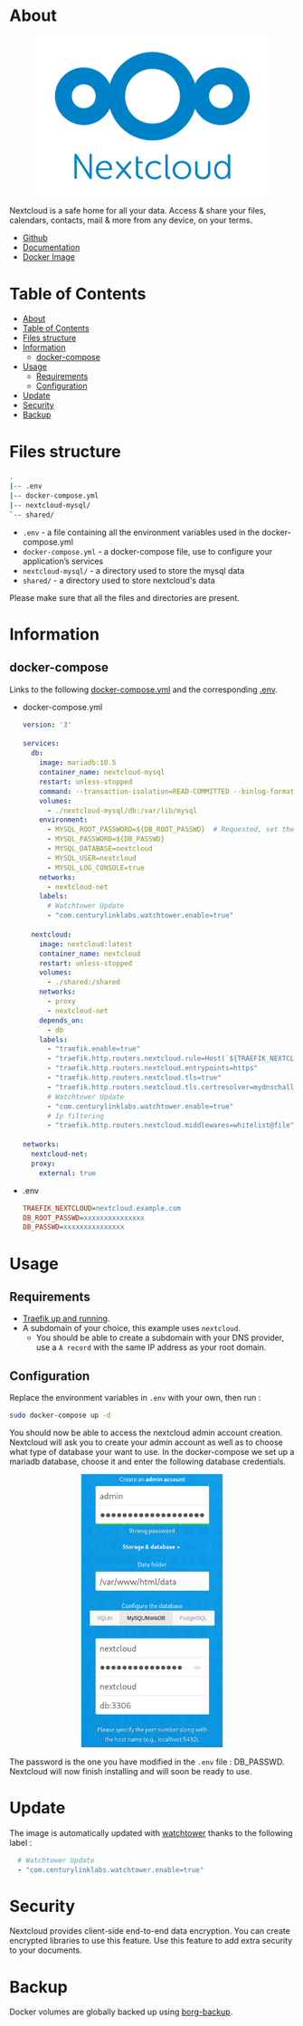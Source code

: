 # About

<p align="center">
<img src="../_utilities/nextcloud.png" width="400" alt="nextcloud" title="nextcloud" />
</p>

Nextcloud is a safe home for all your data. Access & share your files, calendars, contacts, mail & more from any device, on your terms.

* [Github](https://github.com/nextcloud/docker)
* [Documentation](https://docs.nextcloud.com/server/latest/admin_manual/contents.html)
* [Docker Image](https://hub.docker.com/_/nextcloud)

# Table of Contents

<!-- TOC -->

- [About](#about)
- [Table of Contents](#table-of-contents)
- [Files structure](#files-structure)
- [Information](#information)
    - [docker-compose](#docker-compose)
- [Usage](#usage)
    - [Requirements](#requirements)
    - [Configuration](#configuration)
- [Update](#update)
- [Security](#security)
- [Backup](#backup)

<!-- /TOC -->

# Files structure 

```bash
.
|-- .env
|-- docker-compose.yml
|-- nextcloud-mysql/
`-- shared/
```

- `.env` - a file containing all the environment variables used in the docker-compose.yml
- `docker-compose.yml` - a docker-compose file, use to configure your application’s services
- `nextcloud-mysql/` - a directory used to store the mysql data
- `shared/` - a directory used to store nextcloud's data

Please make sure that all the files and directories are present.

# Information

## docker-compose
Links to the following [docker-compose.yml](docker-compose.yml) and the corresponding [.env](.env).

* docker-compose.yml
  ```yaml
  version: '3'

  services:
    db:
      image: mariadb:10.5
      container_name: nextcloud-mysql
      restart: unless-stopped
      command: --transaction-isolation=READ-COMMITTED --binlog-format=ROW
      volumes:
        - ./nextcloud-mysql/db:/var/lib/mysql
      environment:
        - MYSQL_ROOT_PASSWORD=${DB_ROOT_PASSWD}  # Requested, set the root's password of MySQL service.
        - MYSQL_PASSWORD=${DB_PASSWD}
        - MYSQL_DATABASE=nextcloud
        - MYSQL_USER=nextcloud
        - MYSQL_LOG_CONSOLE=true
      networks:
        - nextcloud-net
      labels:
        # Watchtower Update
        - "com.centurylinklabs.watchtower.enable=true"

    nextcloud:
      image: nextcloud:latest
      container_name: nextcloud
      restart: unless-stopped
      volumes:
        - ./shared:/shared
      networks:
        - proxy
        - nextcloud-net
      depends_on:
        - db
      labels:
        - "traefik.enable=true"
        - "traefik.http.routers.nextcloud.rule=Host(`${TRAEFIK_NEXTCLOUD}`)"
        - "traefik.http.routers.nextcloud.entrypoints=https"
        - "traefik.http.routers.nextcloud.tls=true"
        - "traefik.http.routers.nextcloud.tls.certresolver=mydnschallenge"
        # Watchtower Update
        - "com.centurylinklabs.watchtower.enable=true"
        # Ip filtering
        - "traefik.http.routers.nextcloud.middlewares=whitelist@file"

  networks:
    nextcloud-net:
    proxy:
      external: true
  ```
* .env
  ```ini
  TRAEFIK_NEXTCLOUD=nextcloud.example.com
  DB_ROOT_PASSWD=xxxxxxxxxxxxxxx
  DB_PASSWD=xxxxxxxxxxxxxxx
  ```



# Usage

## Requirements
- [Traefik up and running](../traefik).
- A subdomain of your choice, this example uses `nextcloud`.
    - You should be able to create a subdomain with your DNS provider, use a `A record` with the same IP address as your root domain.

## Configuration

Replace the environment variables in `.env` with your own, then run :

```bash
sudo docker-compose up -d
```

You should now be able to access the nextcloud admin account creation. 
Nextcloud will ask you to create your admin account as well as to choose what type of database your want to use. In the docker-compose we set up a mariadb database, choose it and enter the following database credentials.

<p align="center">
<img src="../_utilities/nextcloud_instruction.png" width="250" alt="nextcloud_instruction" title="nextcloud_instruction" />
</p>

The password is the one you have modified in the `.env` file : DB_PASSWD.
Nextcloud will now finish installing and will soon be ready to use.


# Update

The image is automatically updated with [watchtower](../watchtower) thanks to the following label :

```yaml
  # Watchtower Update
  - "com.centurylinklabs.watchtower.enable=true"
```

# Security

Nextcloud provides client-side end-to-end data encryption. You can create encrypted libraries to use this feature. Use this feature to add extra security to your documents.

# Backup

Docker volumes are globally backed up using [borg-backup](../borg-backup). 
